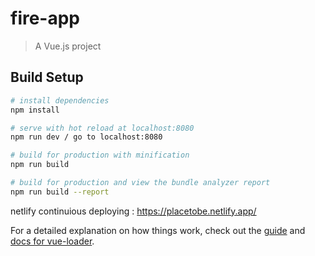 # fire-app

> A Vue.js project

## Build Setup

``` bash
# install dependencies
npm install

# serve with hot reload at localhost:8080
npm run dev / go to localhost:8080

# build for production with minification
npm run build

# build for production and view the bundle analyzer report
npm run build --report
```



netlify continuious deploying : https://placetobe.netlify.app/

For a detailed explanation on how things work, check out the [guide](http://vuejs-templates.github.io/webpack/) and [docs for vue-loader](http://vuejs.github.io/vue-loader).
